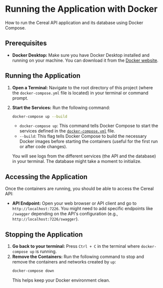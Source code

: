 
# Running the Application with Docker

How to run the Cereal API application and its database using Docker Compose.

## Prerequisites

*   **Docker Desktop:** Make sure you have Docker Desktop installed and running on your machine. You can download it from the [Docker website](https://www.docker.com/products/docker-desktop/).

## Running the Application

1.  **Open a Terminal:** Navigate to the root directory of this project (where the `docker-compose.yml` file is located) in your terminal or command prompt.
2.  **Start the Services:** Run the following command:
    ````bash
    docker-compose up --build
    ````
    *   `docker-compose up`: This command tells Docker Compose to start the services defined in the [`docker-compose.yml`](c:\Users\Martin\source\repos\Thyge123\Spac-uge-8-DevOps\docker-compose.yml) file.
    *   `--build`: This flag tells Docker Compose to build the necessary Docker images before starting the containers (useful for the first run or after code changes).

    You will see logs from the different services (the API and the database) in your terminal. The database might take a moment to initialize.

## Accessing the Application

Once the containers are running, you should be able to access the Cereal API:

*   **API Endpoint:** Open your web browser or API client and go to `http://localhost:7226`. You might need to add specific endpoints like `/swagger` depending on the API's configuration (e.g., `http://localhost:7226/swagger`).

## Stopping the Application

1.  **Go back to your terminal:** Press `Ctrl + C` in the terminal where `docker-compose up` is running.
2.  **Remove the Containers:** Run the following command to stop and remove the containers and networks created by `up`:
    ````bash
    docker-compose down
    ````
    This helps keep your Docker environment clean.

